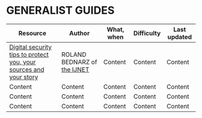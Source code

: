 # GENERALIST GUIDES

Resource | Author | What, when | Difficulty | Last updated
------------ | ------------- | ------------- | ------------- | -------------
[Digital security tips to protect you, your sources and your story](https://ijnet.org/en/story/digital-security-tips-protect-you-your-sources-and-your-story) | ROLAND BEDNARZ of [the IJNET](https://ijnet.org/en) | Content | Content | Content | Dec 2018   <meta name="keywords" content="password, password manager, vpn">
Content | Content | Content | Content | Content
Content | Content | Content | Content | Content
Content | Content | Content | Content | Content

